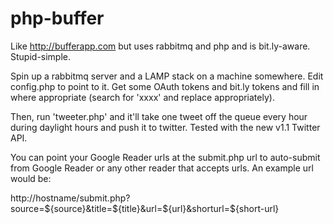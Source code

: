 php-buffer
==========

Like http://bufferapp.com but uses rabbitmq and php and is bit.ly-aware.  Stupid-simple.

Spin up a rabbitmq server and a LAMP stack on a machine somewhere.  Edit config.php to point to it.  Get some OAuth tokens and bit.ly tokens and fill in where appropriate (search for 'xxxx' and replace appropriately).

Then, run 'tweeter.php' and it'll take one tweet off the queue every hour during daylight hours and push it to twitter.  Tested with the new v1.1 Twitter API.

You can point your Google Reader urls at the submit.php url to auto-submit from Google Reader or any other reader that accepts urls.  An example url would be:

http://hostname/submit.php?source=${source}&title=${title}&url=${url}&shorturl=${short-url}
